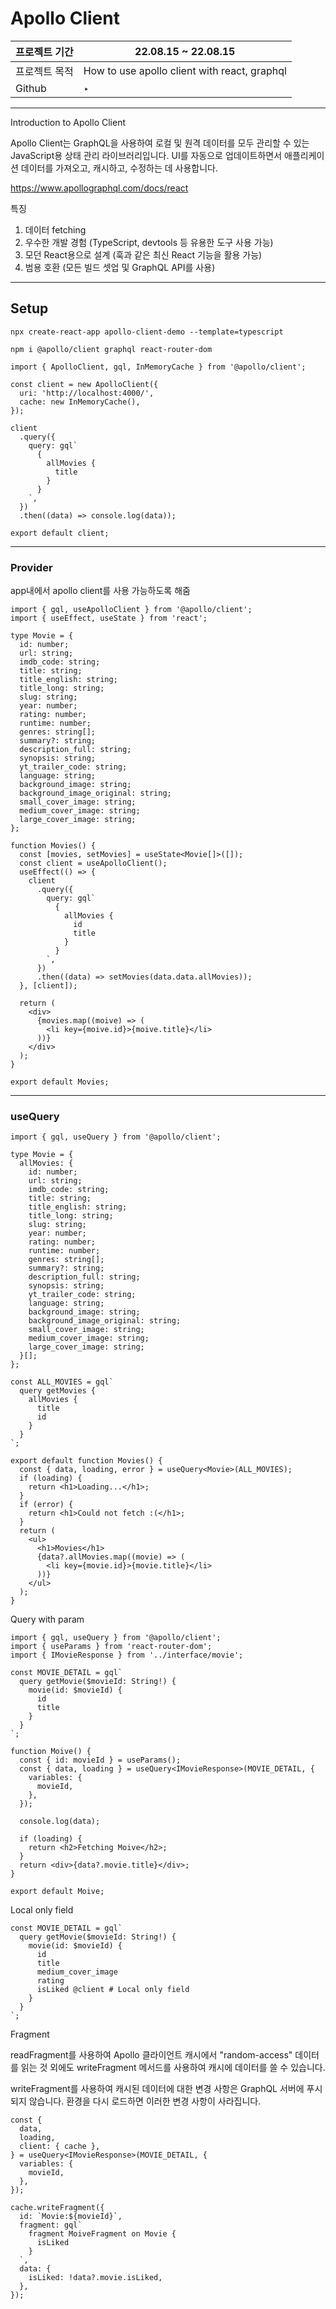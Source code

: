 # Apollo Client

| 프로젝트 기간 | 22.08.15 ~ 22.08.15                          |
| ------------- | -------------------------------------------- |
| 프로젝트 목적 | How to use apollo client with react, graphql |
| Github        | ‣                                            |

---

Introduction to Apollo Client

Apollo Client는 GraphQL을 사용하여 로컬 및 원격 데이터를 모두 관리할 수 있는 JavaScript용 상태 관리 라이브러리입니다. UI를 자동으로 업데이트하면서 애플리케이션 데이터를 가져오고, 캐시하고, 수정하는 데 사용합니다.

https://www.apollographql.com/docs/react

특징

1. 데이터 fetching
2. 우수한 개발 경험 (TypeScript, devtools 등 유용한 도구 사용 가능)
3. 모던 React용으로 설계 (훅과 같은 최신 React 기능을 활용 가능)
4. 범용 호환 (모든 빌드 셋업 및 GraphQL API를 사용)

---

## Setup

`npx create-react-app apollo-client-demo --template=typescript`

`npm i @apollo/client graphql react-router-dom`

```tsx
import { ApolloClient, gql, InMemoryCache } from '@apollo/client';

const client = new ApolloClient({
  uri: 'http://localhost:4000/',
  cache: new InMemoryCache(),
});

client
  .query({
    query: gql`
      {
        allMovies {
          title
        }
      }
    `,
  })
  .then((data) => console.log(data));

export default client;
```

---

### Provider

app내에서 apollo client를 사용 가능하도록 해줌

```tsx
import { gql, useApolloClient } from '@apollo/client';
import { useEffect, useState } from 'react';

type Movie = {
  id: number;
  url: string;
  imdb_code: string;
  title: string;
  title_english: string;
  title_long: string;
  slug: string;
  year: number;
  rating: number;
  runtime: number;
  genres: string[];
  summary?: string;
  description_full: string;
  synopsis: string;
  yt_trailer_code: string;
  language: string;
  background_image: string;
  background_image_original: string;
  small_cover_image: string;
  medium_cover_image: string;
  large_cover_image: string;
};

function Movies() {
  const [movies, setMovies] = useState<Movie[]>([]);
  const client = useApolloClient();
  useEffect(() => {
    client
      .query({
        query: gql`
          {
            allMovies {
              id
              title
            }
          }
        `,
      })
      .then((data) => setMovies(data.data.allMovies));
  }, [client]);

  return (
    <div>
      {movies.map((moive) => (
        <li key={moive.id}>{moive.title}</li>
      ))}
    </div>
  );
}

export default Movies;
```

---

### useQuery

```tsx
import { gql, useQuery } from '@apollo/client';

type Movie = {
  allMovies: {
    id: number;
    url: string;
    imdb_code: string;
    title: string;
    title_english: string;
    title_long: string;
    slug: string;
    year: number;
    rating: number;
    runtime: number;
    genres: string[];
    summary?: string;
    description_full: string;
    synopsis: string;
    yt_trailer_code: string;
    language: string;
    background_image: string;
    background_image_original: string;
    small_cover_image: string;
    medium_cover_image: string;
    large_cover_image: string;
  }[];
};

const ALL_MOVIES = gql`
  query getMovies {
    allMovies {
      title
      id
    }
  }
`;

export default function Movies() {
  const { data, loading, error } = useQuery<Movie>(ALL_MOVIES);
  if (loading) {
    return <h1>Loading...</h1>;
  }
  if (error) {
    return <h1>Could not fetch :(</h1>;
  }
  return (
    <ul>
      <h1>Movies</h1>
      {data?.allMovies.map((movie) => (
        <li key={movie.id}>{movie.title}</li>
      ))}
    </ul>
  );
}
```

Query with param

```tsx
import { gql, useQuery } from '@apollo/client';
import { useParams } from 'react-router-dom';
import { IMovieResponse } from '../interface/movie';

const MOVIE_DETAIL = gql`
  query getMovie($movieId: String!) {
    movie(id: $movieId) {
      id
      title
    }
  }
`;

function Moive() {
  const { id: movieId } = useParams();
  const { data, loading } = useQuery<IMovieResponse>(MOVIE_DETAIL, {
    variables: {
      movieId,
    },
  });

  console.log(data);

  if (loading) {
    return <h2>Fetching Moive</h2>;
  }
  return <div>{data?.movie.title}</div>;
}

export default Moive;
```

Local only field

```tsx
const MOVIE_DETAIL = gql`
  query getMovie($movieId: String!) {
    movie(id: $movieId) {
      id
      title
      medium_cover_image
      rating
      isLiked @client # Local only field
    }
  }
`;
```

Fragment

readFragment를 사용하여 Apollo 클라이언트 캐시에서 "random-access" 데이터를 읽는 것 외에도 writeFragment 메서드를 사용하여 캐시에 데이터를 쓸 수 있습니다.

writeFragment를 사용하여 캐시된 데이터에 대한 변경 사항은 GraphQL 서버에 푸시되지 않습니다. 환경을 다시 로드하면 이러한 변경 사항이 사라집니다.

```tsx
const {
  data,
  loading,
  client: { cache },
} = useQuery<IMovieResponse>(MOVIE_DETAIL, {
  variables: {
    movieId,
  },
});

cache.writeFragment({
  id: `Movie:${movieId}`,
  fragment: gql`
    fragment MoiveFragment on Movie {
      isLiked
    }
  `,
  data: {
    isLiked: !data?.movie.isLiked,
  },
});
```
